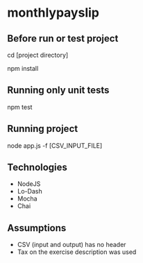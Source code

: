 # monthlypayslip

## Before run or test project
cd [project directory]

npm install

## Running only unit tests
npm test

## Running project
node app.js -f [CSV_INPUT_FILE]

## Technologies
- NodeJS
- Lo-Dash
- Mocha
- Chai

## Assumptions
- CSV (input and output) has no header
- Tax on the exercise description was used
